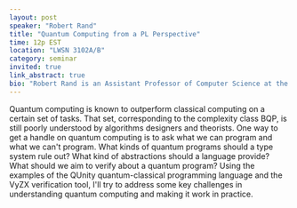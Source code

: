 ```yaml
---
layout: post
speaker: "Robert Rand"
title: "Quantum Computing from a PL Perspective"
time: 12p EST
location: "LWSN 3102A/B"
category: seminar
invited: true
link_abstract: true
bio: "Robert Rand is an Assistant Professor of Computer Science at the University of Chicago. His research focuses on programming languages and verification for quantum computing and his main projects include the QWIRE quantum circuit language, the VOQC compiler for quantum circuits, and a stabilizer-based type system for quantum programs. He is currently developing tools for novel models of quantum computation, like the ZX-calculus and the one-way quantum computer. Robert developed and maintains the INQWIRE QuantumLib, an open-source library for verified quantum computing in the Coq proof assistant, which underlies many of his projects including his online textbook, Verified Quantum Computing."
---
```

Quantum computing is known to outperform classical computing on a certain set of tasks. That set, corresponding to the complexity class BQP, is still poorly understood by algorithms designers and theorists. One way to get a handle on quantum computing is to ask what we can program and what we can't program. What kinds of quantum programs should a type system rule out? What kind of abstractions should a language provide? What should we aim to verify about a quantum program? Using the examples of the QUnity quantum-classical programming language and the VyZX verification tool, I'll try to address some key challenges in understanding quantum computing and making it work in practice.
